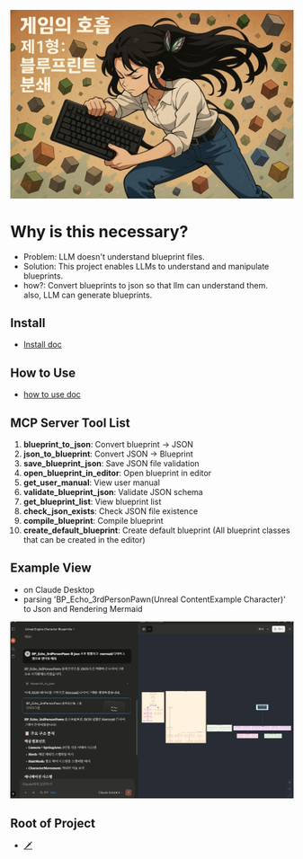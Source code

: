 ![](docs/images/Door_0.png)

# Why is this necessary?

- Problem: LLM doesn't understand blueprint files.  
- Solution: This project enables LLMs to understand and manipulate blueprints.
- how?: Convert blueprints to json so that llm can understand them.  
        also, LLM can generate blueprints.

## Install
- [Install doc](docs/install.md)

## How to Use
- [how to use doc](docs/howtouse/howtouse.md)

## MCP Server Tool List  
1. **blueprint_to_json**: Convert blueprint → JSON
2. **json_to_blueprint**: Convert JSON → Blueprint
3. **save_blueprint_json**: Save JSON file validation
4. **open_blueprint_in_editor**: Open blueprint in editor
5. **get_user_manual**: View user manual
6. **validate_blueprint_json**: Validate JSON schema
7. **get_blueprint_list**: View blueprint list
8. **check_json_exists**: Check JSON file existence
9. **compile_blueprint**: Compile blueprint
10. **create_default_blueprint**: Create default blueprint (All blueprint classes that can be created in the editor)

## Example View
- on Claude Desktop
- parsing 'BP_Echo_3rdPersonPawn(Unreal ContentExample Character)' to Json and Rendering Mermaid
  
![](docs/images/claude_desktop_echo3rd.jpg)










## Root of Project
- [🗡](https://github.com/LSG7/NorthStar/blob/main/README.md)
